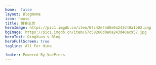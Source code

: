 ```yaml
---
home:  false
layout: BlogHome
icon: house
title: 博客主页
heroImage: https://pic1.imgdb.cn/item/67c42e44d0e0a243d40a1b02.png
bgImage: https://pic1.imgdb.cn/item/67c58266d0e0a243d40ac957.jpg
heroText: QingXuan's Blog
heroFullScreen: true
tagline: All For Hina

footer: Powered By VuePress
---
```



